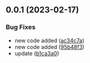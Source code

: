 ## 0.0.1 (2023-02-17)


### Bug Fixes

* new code added ([ac34c7a](https://github.com/milanXpetrovic/fly_pipe/commit/ac34c7ac39d6b3d6dd9505a4083509c16a569e8e))
* new code added ([95b48f3](https://github.com/milanXpetrovic/fly_pipe/commit/95b48f3e3076139cf4fc95fe9c92fba6b46a184f))
* update ([b1ca3a0](https://github.com/milanXpetrovic/fly_pipe/commit/b1ca3a0cac85eff68de6914e78ae3256a1c23ee3))



